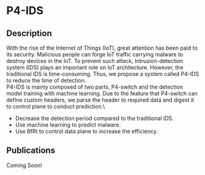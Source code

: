 # P4-IDS
## Description
With the rise of the Internet of Things (IoT), great attention has been paid to its security. Malicious people can forge IoT traffic carrying malware to destroy devices in the IoT. To prevent such attack, Intrusion-detection system (IDS) plays an important role on IoT architecture. However, the traditional IDS is time-consuming. Thus, we propose a system called P4-IDS to reduce the time of detection.\
P4-IDS is mainly composed of two parts, P4-switch and the detection model training with machine learning. Due to the feature that P4-switch can define custom headers, we parse the header to required data and digest it to control plane to conduct prediction.\
* Decrease the detection period compared to the traditional IDS.
* Use machine learning to predict malware.
* Use BfRt to control data plane to increase the efficiency.

## Publications
Coming Soon!

